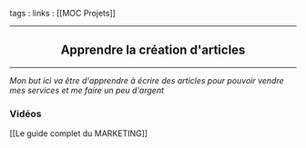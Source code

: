 tags : 
links : [[MOC Projets]]

****

<h2 style="text-align: center;"> Apprendre la création d'articles </h2>

****


*Mon but ici va être d'apprendre à écrire des articles pour pouvoir vendre mes services et me faire un peu d'argent*


### Vidéos

[[Le guide complet du MARKETING]]